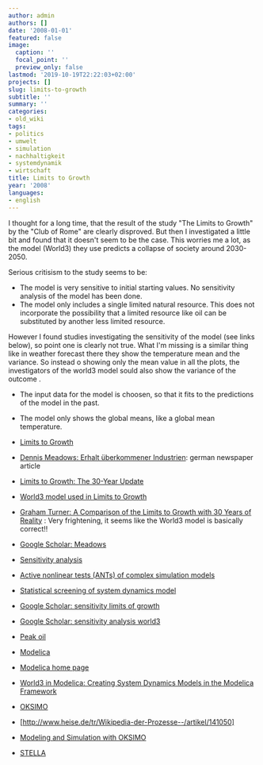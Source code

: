 ```yaml
---
author: admin
authors: []
date: '2008-01-01'
featured: false
image:
  caption: ''
  focal_point: ''
  preview_only: false
lastmod: '2019-10-19T22:22:03+02:00'
projects: []
slug: limits-to-growth
subtitle: ''
summary: ''
categories:
- old_wiki
tags:
- politics
- umwelt
- simulation
- nachhaltigkeit
- systemdynamik
- wirtschaft
title: Limits to Growth
year: '2008'
languages:
- english
---
```


I thought for a long time, that the result of the study "The Limits to Growth" by the "Club of Rome" are clearly disproved. But then I investigated a little bit and found that it doesn't seem to be the case. This worries me a lot, as the model (World3) they use predicts a collapse of society around 2030-2050.

Serious critisism to the study seems to be:

* The model is very sensitive to initial starting values. No sensitivity analysis of the model has been done.
* The model only includes a single limited natural resource. This does not incorporate the possibility that a limited resource like oil can be substituted by another less limited resource.

However I found studies investigating the sensitivity of the model (see links below), so point one is clearly not true. What I'm missing is a similar thing like in weather forecast there they show the temperature mean and the variance. So instead o showing only the mean value in all the plots, the investigators of the world3 model sould also show the variance of the outcome . 

* The input data for the model is choosen, so that it fits to the predictions of the model in the past. 
* The model only shows the global means, like a global mean temperature.

  

* [Limits to Growth](http://en.wikipedia.org/wiki/The_Limits_to_Growth)
 * [Dennis Meadows: Erhalt überkommener Industrien](http://www.sueddeutsche.de/wirtschaft/231/476739/text/3/): german newspaper article
 * [Limits to Growth: The 30-Year Update](http://www.amazon.com/Limits-Growth-Donella-H-Meadows/dp/193149858X/ref=ntt_at_ep_dpt_2)
 * [World3 model used in Limits to Growth](http://en.wikipedia.org/wiki/World3)
 * [Graham Turner: A Comparison of the Limits to Growth with 30 Years of Reality](http://www.csiro.au/files/files/plje.pdf) : Very frightening, it seems like the World3 model is basically correct!!
 * [Google Scholar: Meadows](http://scholar.google.com/scholar?hl=en&lr=&q=meadows&btnG=Search)
 * [Sensitivity analysis](http://en.wikipedia.org/wiki/Sensitivity_analysis)
  * [Active nonlinear tests (ANTs) of complex simulation models](http://www.casos.cs.cmu.edu/education/phd/classpapers/Miller_Active_1998.pdf)
  * [Statistical screening of system dynamics model](http://www.wsu.edu/~forda/Screening.pdf)
  * [Google Scholar: sensitivity limits of growth](http://scholar.google.com/scholar?hl=en&lr=&q=sensitivity+limits+of+growth&btnG=Search)
  * [Google Scholar: sensitivity analysis world3](http://scholar.google.com/scholar?q=sensitivity+analysis+world3&hl=en&lr=&btnG=Search)
* [Peak oil](http://en.wikipedia.org/wiki/Peak_oil)
* [Modelica](http://en.wikipedia.org/wiki/Modelica)
 * [Modelica home page](http://www.modelica.org/)
 * [World3 in Modelica: Creating System Dynamics Models in the Modelica Framework](http://www.inf.ethz.ch/personal/fcellier/Pubs/World/modelica_08_world3.pdf)
* [OKSIMO](http://oksimo.inm.de/)
 * [http://www.heise.de/tr/Wikipedia-der-Prozesse--/artikel/141050]
 * [Modeling and Simulation with OKSIMO](http://www.uffmm.org/science-technology/single/themes/computer-science/personal-sites/doeben-henisch/SIMU/simu/simu.html)
* [STELLA](http://www.iseesystems.com/softwares/Education/StellaSoftware.aspx)